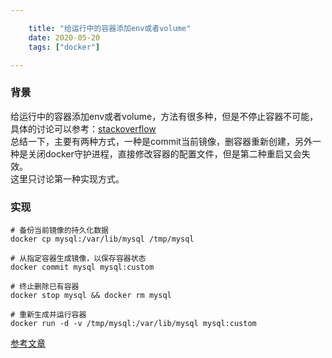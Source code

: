 ```yaml
---

    title: "给运行中的容器添加env或者volume"
    date: 2020-05-20
    tags: ["docker"]

---
```


### 背景
给运行中的容器添加env或者volume，方法有很多种，但是不停止容器不可能，具体的讨论可以参考：[stackoverflow](https://stackoverflow.com/questions/28302178/how-can-i-add-a-volume-to-an-existing-docker-container)  
总结一下，主要有两种方式，一种是commit当前镜像，删容器重新创建，另外一种是关闭docker守护进程，直接修改容器的配置文件，但是第二种重启又会失效。  
这里只讨论第一种实现方式。  

### 实现
```shell
# 备份当前镜像的持久化数据
docker cp mysql:/var/lib/mysql /tmp/mysql

# 从指定容器生成镜像，以保存容器状态
docker commit mysql mysql:custom

# 终止删除已有容器
docker stop mysql && docker rm mysql

# 重新生成并运行容器
docker run -d -v /tmp/mysql:/var/lib/mysql mysql:custom
```
[参考文章](https://dev.to/mehulcs/add-new-volumes-to-a-running-container-in-docker-compose-nhh)

